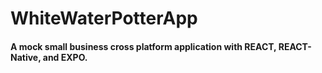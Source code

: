 # WhiteWaterPotterApp
#### A mock small business cross platform application with REACT, REACT-Native, and EXPO. 

